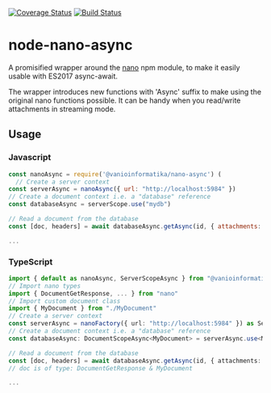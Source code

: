 [![Coverage Status](https://coveralls.io/repos/github/vanioinformatika/node-nano-async/badge.svg?branch=master)](https://coveralls.io/github/vanioinformatika/node-nano-async?branch=master)
[![Build Status](https://travis-ci.org/vanioinformatika/node-nano-async.svg?branch=master)](https://travis-ci.org/vanioinformatika/node-nano-async)

# node-nano-async
A promisified wrapper around the [nano](http://npmjs.com/package/nano) npm module,
to make it easily usable with ES2017 async-await.

The wrapper introduces new functions with 'Async' suffix to make using the original nano functions possible. It can be handy when you read/write attachments in streaming mode.

## Usage

### Javascript

```js
const nanoAsync = require('@vanioinformatika/nano-async') (
  // Create a server context
const serverAsync = nanoAsync({ url: "http://localhost:5984" })
// Create a document context i.e. a "database" reference
const databaseAsync = serverScope.use("mydb")

// Read a document from the database
const [doc, headers] = await databaseAsync.getAsync(id, { attachments: true })

...

```

### TypeScript

```ts
import { default as nanoAsync, ServerScopeAsync } from "@vanioinformatika/nano-async"
// Import nano types
import { DocumentGetResponse, ... } from "nano"
// Import custom document class
import { MyDocument } from "./MyDocument"
// Create a server context
const serverAsync = nanoFactory({ url: "http://localhost:5984" }) as ServerScopeAsync
// Create a document context i.e. a "database" reference
const databaseAsync: DocumentScopeAsync<MyDocument> = serverAsync.use<MyDocument>("mydb")

// Read a document from the database
const [doc, headers] = await databaseAsync.getAsync(id, { attachments: true })
// doc is of type: DocumentGetResponse & MyDocument

...

```
